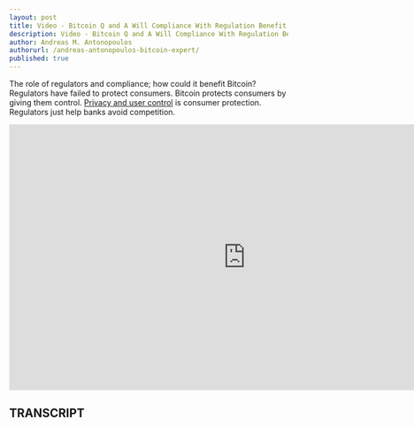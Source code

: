 ```yaml
---
layout: post
title: Video - Bitcoin Q and A Will Compliance With Regulation Benefit Bitcoin
description: Video - Bitcoin Q and A Will Compliance With Regulation Benefit Bitcoin
author: Andreas M. Antonopoulos
authorurl: /andreas-antonopoulos-bitcoin-expert/
published: true
---
```


<p>The role of regulators and compliance; how could it benefit Bitcoin? Regulators have failed to protect consumers. Bitcoin protects consumers by giving them control. <a href="/video-bitcoin-money-as-language/">Privacy and user control</a> is consumer protection. Regulators just help banks avoid competition.</p>

<center><iframe width="854" height="480" src="https://www.youtube.com/embed/QpVmt3ufdrs?list=PLPQwGV1aLnTsHvzevl9BAUlfsfwFfU7aP" frameborder="0" allowfullscreen></iframe></center>

<h2>TRANSCRIPT</h2>
